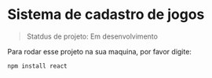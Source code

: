 # Sistema de cadastro de jogos

> Statdus de projeto: Em desenvolvimento

Para rodar esse projeto na sua maquina, por favor digite:

```
npm install react
```
